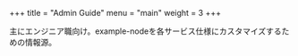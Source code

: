 +++
title = "Admin Guide"
menu = "main"
weight = 3
+++

主にエンジニア職向け。example-nodeを各サービス仕様にカスタマイズするための情報源。
